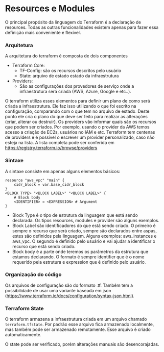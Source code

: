# Resources e Modules
O principal propósito da linguagem do Terraform é a declaração de resources. Todas as outras funcionalidades existem apenas para fazer essa definição mais conveniente e flexível.
 
### Arquitetura
A arquitetura do terraform é composta de dois componentes 
- Terraform Core:
    - TF-Config: são os recursos descritos pelo usuário
    - State: arquivo de estado estado da infraestrutura
- Providers: 
    - São as configurações dos provedores de serviço onde a infraestrutura será criada (AWS, Azure, Google e etc..).
 
O terraform utiliza esses elementos para definir um plano de como será criada a infraestrutura. Ele faz isso utilizando o que foi escrito na configuração, comparando com o que tem no arquivo de estado. Deste ponto ele cria o plano do que deve ser feito para realizar as alterações (criar, alterar ou destruir). 
Os providers vão informar quais são os recursos que podem ser criados. Por exemplo, usando o provider da AWS temos acesso a criação de EC2s, usuários no IAM e etc. Terraform tem centenas de providers e é possível o escrever um provider personalizado, caso não esteja na lista. A lista completa pode ser conferida em https://registry.terraform.io/browse/providers
 
### Sintaxe
A sintaxe consiste em apenas alguns elementos básicos:
```
resource "aws_vpc" "main" {
    cidr_block = var.base_cidr_block
}
<BLOCK TYPE> "<BLOCK LABEL>" "<BLOCK LABEL>" {
    # Block body
    <IDENTIFIER> = <EXPRESSION> # Argument
}
```
* Block Type é o tipo de estrutura da linguagem que está sendo declarada. Os tipos resources, modules e provider são alguns exemplos.
* Block Label são identificadores do que está sendo criado. O primeiro é sempre o recurso que será criado, sempre são declarados entre aspas, estes são definidos pela linguagem. Alguns exemplos: aws_instances e aws_vpc. O segundo é definido pelo usuário e vai ajudar a identificar o recurso que está sendo criado.
* Block body é a parte onde teremos os parâmetros da estrutura que estamos declarando. O formato é sempre identifier que é o nome requerido pela estrutura e expression que é definido pelo usuário.
 
### Organização do código
Os arquivos de configuração são do formato .tf. Também tem a possibilidade de usar uma variante baseada em json (https://www.terraform.io/docs/configuration/syntax-json.html).
 
### Terraform State
O terraform armazena a infraestrutura criada em um arquivo chamado `terraform.tfstate`. Por padrão esse arquivo fica armazenado localmente, mas também pode ser armazenado remotamente. Esse arquivo é criado automaticamente.
 
O state pode ser verificado, porém alterações manuais são desencorajadas.
